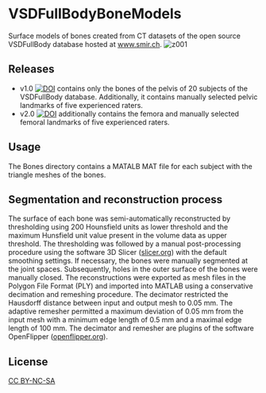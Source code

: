 # VSDFullBodyBoneModels
Surface models of bones created from CT datasets of the open source VSDFullBody database hosted at www.smir.ch.
![z001](https://user-images.githubusercontent.com/43516130/75036561-727e1980-54b2-11ea-8e25-2e563c190ecb.PNG)

## Releases
- v1.0 [![DOI](https://zenodo.org/badge/DOI/10.5281/zenodo.3384055.svg)](https://doi.org/10.5281/zenodo.3384055) contains only the bones of the pelvis of 20 subjects of the VSDFullBody database. 
Additionally, it contains manually selected pelvic landmarks of five experienced raters.
- v2.0 [![DOI](https://zenodo.org/badge/DOI/10.5281/zenodo.4280899.svg)](https://doi.org/10.5281/zenodo.4280899) additionally contains the femora and manually selected femoral landmarks of five experienced raters.

## Usage 
The Bones directory contains a MATALB MAT file for each subject with the triangle meshes of the bones.

## Segmentation and reconstruction process
The surface of each bone was semi-automatically reconstructed by thresholding using 200 Hounsfield units as lower threshold and the maximum Hunsfield unit value present in the volume data as upper threshold.
The thresholding was followed by a manual post-processing procedure using the software 3D Slicer ([slicer.org](https://www.slicer.org)) with the default smoothing settings.
If necessary, the bones were manually segmented at the joint spaces. Subsequently, holes in the outer surface of the bones were manually closed.
The reconstructions were exported as mesh files in the Polygon File Format (PLY) and imported into MATLAB using a conservative decimation and remeshing procedure. 
The decimator restricted the Hausdorff distance between input and output mesh to 0.05 mm. 
The adaptive remesher permitted a maximum deviation of 0.05 mm from the input mesh with a minimum edge length of 0.5 mm and a maximal edge length of 100 mm. 
The decimator and remesher are plugins of the software OpenFlipper ([openflipper.org](https://www.openflipper.org)).

## License
[CC BY-NC-SA](https://creativecommons.org/licenses/by-nc-sa/4.0/legalcode)